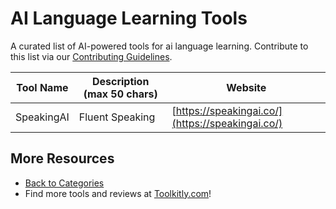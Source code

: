 # AI Language Learning Tools

A curated list of AI-powered tools for ai language learning. Contribute to this list via our [Contributing Guidelines](../CONTRIBUTING.md).

| Tool Name | Description (max 50 chars) | Website |
|-----------|----------------------------|---------|
| SpeakingAI | Fluent Speaking | [https://speakingai.co/](https://speakingai.co/) |

## More Resources
- [Back to Categories](../README.md)
- Find more tools and reviews at [Toolkitly.com](https://toolkitly.com)!
